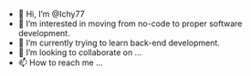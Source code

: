 - 👋 Hi, I’m @Ichy77
- 👀 I’m interested in moving from no-code to proper software development.
- 🌱 I’m currently trying to learn back-end development. 
- 💞️ I’m looking to collaborate on ...
- 📫 How to reach me ...

<!---
Ichy77/Ichy77 is a ✨ special ✨ repository because its `README.md` (this file) appears on your GitHub profile.
You can click the Preview link to take a look at your changes.
--->
